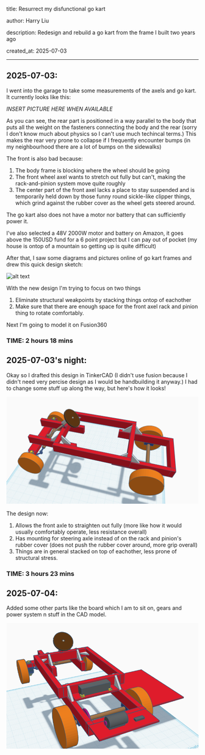 title: Resurrect my disfunctional go kart

author: Harry Liu

description: Redesign and rebuild a go kart from the frame I built two years ago

created_at: 2025-07-03

-----------------------------------------------------

<h2>2025-07-03:</h2>

I went into the garage to take some measurements of the axels and go kart. It currently looks like this:

*INSERT PICTURE HERE WHEN AVAILABLE*

As you can see, the rear part is positioned in a way parallel to the body that puts all the weight on the fasteners connecting the body and the rear (sorry I don't know much about physics so I can't use much techincal terms.) This makes the rear very prone to collapse if I frequently encounter bumps (in my neighbourhood there are a lot of bumps on the sidewalks)

The front is also bad because:
1. The body frame is blocking where the wheel should be going
2. The front wheel axel wants to stretch out fully but can't, making the rack-and-pinion system move quite roughly
3. The center part of the front axel lacks a place to stay suspended and is temporarily held down by those funny round sickle-like clipper things, which grind against the rubber cover as the wheel gets steered around.

The go kart also does not have a motor nor battery that can sufficiently power it.

I've also selected a 48V 2000W motor and battery on Amazon, it goes above the 150USD fund for a 6 point project but I can pay out of pocket (my house is ontop of a mountain so getting up is quite difficult)

After that, I saw some diagrams and pictures online of go kart frames and drew this quick design sketch:

![alt text](Assets/image.png)

With the new design I'm trying to focus on two things
1. Eliminate structural weakpoints by stacking things ontop of eachother
2. Make sure that there are enough space for the front axel rack and pinion thing to rotate comfortably.

Next I'm going to model it on Fusion360

<h3>TIME: 2 hours 18 mins</h3>

<h2>2025-07-03's night:</h2>

Okay so I drafted this design in TinkerCAD (I didn't use fusion because I didn't need very percise design as I would be handbuilding it anyway.) I had to change some stuff up along the way, but here's how it looks!

![alt text](Assets/TinkerCADPreviewV0.png)

The design now:

1. Allows the front axle to straighten out fully (more like how it would usually comfortably operate, less resistance overall)
2. Has mounting for steering axle instead of on the rack and pinion's rubber cover (does not push the rubber cover around, more grip overall)
3. Things are in general stacked on top of eachother, less prone of structural stress.

<h3>TIME: 3 hours 23 mins</h3>

<h2>2025-07-04:</h2>

Added some other parts like the board which I am to sit on, gears and power system n stuff in the CAD model.

![alt text](Assets/GoKartPowerSystemAdditionRear.png)